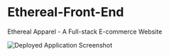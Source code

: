 # Ethereal-Front-End
Ethereal Apparel - A Full-stack E-commerce Website


![Deployed Application Screenshot](Front-end/src/assets/screenhot1.png)

